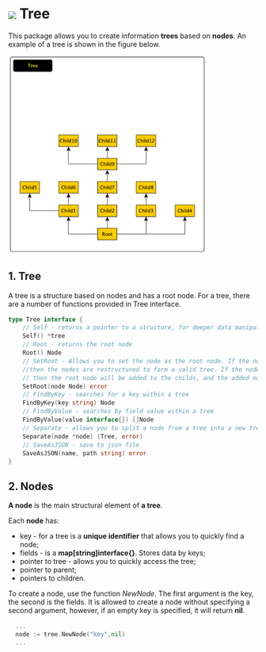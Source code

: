 <h1> <img src="https://img.icons8.com/external-flatart-icons-lineal-color-flatarticons/344/external-tree-autumn-flatart-icons-lineal-color-flatarticons-3.png" width="50px" align="center"> Tree</h1>

This package allows you to create information **trees** based on **nodes**. An example of a tree is shown in the figure below.

<img src="./img/tree_01.png" width="400px">

<h2> 1. Tree </h2>

A tree is a structure based on nodes and has a root node. For a tree, there are a number of functions provided in Tree interface.

````go
type Tree interface {
	// Self - returns a pointer to a structure, for deeper data manipulation
	Self() *tree
	// Root - returns the root node
	Root() Node
	// SetRoot - Allows you to set the node as the root node. If the node is part of a tree, 
	//then the nodes are restructured to form a valid tree. If the node is not part of the tree, 
	// then the root node will be added to the childs, and the added node will become the root.
	SetRoot(node Node) error
	// FindByKey - searches for a key within a tree
	FindByKey(key string) Node
	// FindByValue - searches by field value within a tree 
	FindByValue(value interface{}) []Node
	// Separate - allows you to split a node from a tree into a new tree. All links are removed.
	Separate(node *node) (Tree, error)
	// SaveAsJSON - save to json file
	SaveAsJSON(name, path string) error
}
````

<h2> 2. Nodes </h2>

**A node** is the main structural element of **a tree**. 

Each **node** has: 
* key - for a tree is a **unique identifier** that allows you to quickly find a node;
* fields - is a **map[string]interface{}**. Stores data by keys;
* pointer to tree - allows you to quickly access the tree;
* pointer to parent;
* pointers to children.

To create a node, use the function *NewNode*. The first argument is the key, the second is the fields. It is allowed to create a node without specifying a second argument, however, if an empty key is specified, it will return **nil**.
````go
  ...
  node := tree.NewNode("key",nil)
  ...
````

